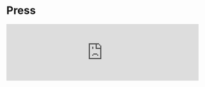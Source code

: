 # Press

<iframe src="https://akropolis.io/forWiki/news/" width="100%" onload="this.style.height=this.contentDocument.body.scrollHeight +'px';" frameborder="0"></iframe>
